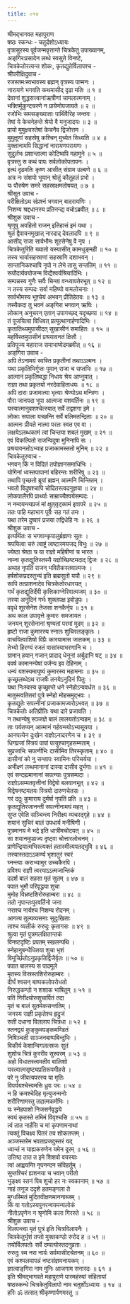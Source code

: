 ```yaml
---
title: ०१४
---
```

श्रीमद्‌भागवत महापुराण  
षष्ठः स्कन्धः - चतुर्दशोऽध्यायः  
वृत्रासुरस्य पूर्वजन्मवृत्तान्ते चित्रकेतु उपाख्यानम्,   
अङ्‌गिरःप्रसादेन लब्धे स्वसुते विनष्टे,   
चित्रकेतोरत्यन्त शोकः, कृतद्युतेर्विलापश्च -  
श्रीपरीक्षिदुवाच -   
रजस्तमःस्वभावस्य ब्रह्मन् वृत्रस्य पाप्मनः ।   
नारायणे भगवति कथमासीद् दृढा मतिः ॥ १ ॥  
देवानां शुद्धसत्त्वानांऋषीणां चामलात्मनाम् ।   
भक्तिर्मुकुन्दचरणे न प्रायेणोपजायते ॥ २ ॥  
रजोभिः समसङ्‌ख्याताः पार्थिवैरिह जन्तवः ।   
तेषां ये केचनेहन्ते श्रेयो वै मनुजादयः ॥ ३ ॥  
प्रायो मुमुक्षवस्तेषां केचनैव द्विजोत्तम ।   
मुमुक्षूणां सहस्रेषु कश्चिन् मुच्येत सिध्यति ॥ ४ ॥  
मुक्तानामपि सिद्धानां नारायणपरायणः ।   
सुदुर्लभः प्रशान्तात्मा कोटिष्वपि महामुने ॥ ५ ॥  
वृत्रस्तु स कथं पापः सर्वलोकोपतापनः ।   
इत्थं दृढमतिः कृष्ण आसीत् संग्राम उल्बणे ॥ ६ ॥  
अत्र नः संशयो भूयान् श्रोतुं कौतूहलं प्रभो ।   
यः पौरुषेण समरे सहस्राक्षमतोषयत् ॥ ७ ॥  
श्रीसूत उवाच -   
परीक्षितोऽथ संप्रश्नं भगवान् बादरायणिः ।   
निशम्य श्रद्दधानस्य प्रतिनन्द्य वचोऽब्रवीत् ॥ ८ ॥  
श्रीशुक उवाच -   
श्रृणुषु अवहितो राजन् इतिहासं इमं यथा ।   
श्रुतं द्वैपायनमुखात् नारदाद् देवलादपि ॥ ९ ॥  
आसीद् राजा सार्वभौमः शूरसेनेषु वै नृप ।   
चित्रकेतुरिति ख्यातो यस्यासीत् कामधुङ्‌मही ॥ १० ॥  
तस्य भार्यासहस्राणां सहस्राणि दशाभवन् ।   
सान्तानिकश्चापि नृपो न लेभे तासु सन्ततिम् ॥ ११ ॥  
रूपौदार्यवयोजन्म विद्यैश्वर्यश्रियादिभिः ।   
सम्पन्नस्य गुणैः सर्वैः चिन्ता वन्ध्यापतेरभूत् ॥ १२ ॥  
न तस्य सम्पदः सर्वा महिष्यो वामलोचनाः ।   
सार्वभौमस्य भूश्चेयं अभवन् प्रीतिहेतवः ॥ १३ ॥  
तस्यैकदा तु भवनं अङ्‌गिरा भगवान् ऋषिः ।   
लोकान् अनुचरन् एतान् उपागच्छद् यदृच्छया ॥ १४ ॥  
तं पूजयित्वा विधिवत् प्रत्युत्थानार्हणादिभिः ।   
कृतातिथ्यमुपासीदत् सुखासीनं समाहितः ॥ १५ ॥  
महर्षिस्तमुपासीनं प्रश्रयावनतं क्षितौ ।   
प्रतिपूज्य महाराज समाभाष्येदमब्रवीत् ॥ १६ ॥  
अङ्‌गिरा उवाच -   
अपि तेऽनामयं स्वस्ति प्रकृतीनां तथाऽऽत्मनः ।   
यथा प्रकृतिभिर्गुप्तः पुमान् राजा च सप्तभिः ॥ १७ ॥  
आत्मानं प्रकृतिष्वद्धा निधाय श्रेय आप्नुयात् ।   
राज्ञा तथा प्रकृतयो नरदेवाहिताधयः ॥ १८ ॥  
अपि दाराः प्रजामात्या भृत्याः श्रेण्योऽथ मन्त्रिणः ।   
पौरा जानपदा भूपा आत्मजा वशवर्तिनः ॥ १९ ॥  
यस्यात्मानुवशश्चेत्स्यात् सर्वे तद्वशगा इमे ।   
लोकाः सपाला यच्छन्ति सर्वे बलिमतन्द्रिताः ॥ २० ॥  
आत्मनः प्रीयते नात्मा परतः स्वत एव वा ।   
लक्षयेऽलब्धकामं त्वां चिन्तया शबलं मुखम् ॥ २१ ॥  
एवं विकल्पितो राजन्विदुषा मुनिनापि सः ।   
प्रश्रयावनतोऽभ्याह प्रजाकामस्ततो मुनिम् ॥ २२ ॥  
चित्रकेतुरुवाच -   
भगवन् किं न विदितं तपोज्ञानसमाधिभिः ।   
योगिनां ध्वस्तपापानां बहिरन्तः शरीरिषु ॥ २३ ॥  
तथापि पृच्छतो ब्रूयां ब्रह्मन् आत्मनि चिन्तितम् ।   
भवतो विदुषश्चापि चोदितस्त्वदनुज्ञया ॥ २४ ॥  
लोकपालैरपि प्रार्थ्याः साम्राज्यैश्वर्यसम्पदः ।   
न नन्दयन्त्यप्रजं मां क्षुत्‌तृट्कामं इवापरे ॥ २५ ॥  
ततः पाहि महाभाग पूर्वैः सह गतं तमः ।   
यथा तरेम दुष्पारं प्रजया तद्विधेहि नः ॥ २६ ॥  
श्रीशुक उवाच -   
इत्यर्थितः स भगवान्कृपालुर्ब्रह्मणः सुतः ।   
श्रपयित्वा चरुं त्वाष्ट्रं त्वष्टारमयजद् विभुः ॥ २७ ॥  
ज्येष्ठा श्रेष्ठा च या राज्ञो महिषीणां च भारत ।   
नाम्ना कृतद्युतिस्तस्यै यज्ञोच्छिष्टमदाद् द्विजः ॥ २८ ॥  
अथाह नृपतिं राजन् भवितैकस्तवात्मजः ।   
हर्षशोकप्रदस्तुभ्यं इति ब्रह्मसुतो ययौ ॥ २९ ॥  
सापि तत्प्राशनादेव चित्रकेतोरधारयत् ।   
गर्भं कृतद्युतिर्देवी कृत्तिकाग्नेरिवात्मजम् ॥ ३० ॥  
तस्या अनुदिनं गर्भः शुक्लपक्ष इवोडुपः ।   
ववृधे शूरसेनेश तेजसा शनकैर्नृप ॥ ३१ ॥  
अथ काल उपावृत्ते कुमारः समजायत ।   
जनयन् शूरसेनानां श्रृण्वतां परमां मुदम् ॥ ३२ ॥  
हृष्टो राजा कुमारस्य स्नातः शुचिरलङ्‌कृतः ।   
वाचयित्वाशिषो विप्रैः कारयामास जातकम् ॥ ३३ ॥  
तेभ्यो हिरण्यं रजतं वासांस्याभरणानि च ।   
ग्रामान् हयान् गजान् प्रादाद् धेनूनां अर्बुदानि षट् ॥ ३४ ॥  
ववर्ष कामानन्येषां पर्जन्य इव देहिनाम् ।   
धन्यं यशस्यमायुष्यं कुमारस्य महामनाः ॥ ३५ ॥  
कृच्छ्रलब्धेऽथ राजर्षेः तनयेऽनुदिनं पितुः ।   
यथा निःस्वस्य कृच्छ्राप्ते धने स्नेहोऽन्ववर्धत ॥ ३६ ॥  
मातुस्त्वतितरां पुत्रे स्नेहो मोहसमुद्भवः ।   
कृतद्युतेः सपत्नीनां प्रजाकामज्वरोऽभवत् ॥ ३७ ॥  
चित्रकेतोः अतिप्रीतिः यथा दारे प्रजावति ।   
न तथान्येषु सञ्जज्ञे बालं लालयतोऽन्वहम् ॥ ३८ ॥  
ताः पर्यतप्यन् आत्मानं गर्हयन्त्योऽभ्यसूयया ।   
आनपत्येन दुःखेन राज्ञोऽनादरणेन च ॥ ३९ ॥  
धिगप्रजां स्त्रियं पापां पत्युश्चागृहसम्मताम् ।   
सुप्रजाभिः सपत्नीभिः दासीमिव तिरस्कृताम् ॥ ४० ॥  
दासीनां को नु सन्तापः स्वामिनः परिचर्यया ।   
अभीक्ष्णं लब्धमानानां दास्या दासीव दुर्भगाः ॥ ४१ ॥  
एवं सन्दह्यमानानां सपत्न्याः पुत्रसम्पदा ।   
राज्ञोऽसम्मतवृत्तीनां विद्वेषो बलवानभूत् ॥ ४२ ॥  
विद्वेषनष्टमतयः स्त्रियो दारुणचेतसः ।   
गरं ददुः कुमाराय दुर्मर्षा नृपतिं प्रति ॥ ४३ ॥  
कृतद्युतिरजानन्ती सपत्नीनामघं महत् ।   
सुप्त एवेति सञ्चिन्त्य निरीक्ष्य व्यचरद्गृहे ॥ ४४ ॥  
शयानं सुचिरं बालं उपधार्य मनीषिणी ।   
पुत्रमानय मे भद्रे इति धात्रीमचोदयत् ॥ ४५ ॥  
सा शयानमुपव्रज्य दृष्ट्वा चोत्तारलोचनम् ।   
प्राणेन्द्रियात्मभिस्त्यक्तं हतास्मीत्यपतद्भुवि ॥ ४६ ॥  
तस्यास्तदाऽऽकर्ण्य भृशातुरं स्वरं   
घ्नन्त्याः कराभ्यामुर उच्चकैरपि ।   
प्रविश्य राज्ञी त्वरयाऽऽत्मजान्तिकं   
ददर्श बालं सहसा मृतं सुतम् ॥ ४७ ॥  
पपात भूमौ परिवृद्धया शुचा   
मुमोह विभ्रष्टशिरोरुहाम्बरा ॥ ४८ ॥   
ततो नृपान्तःपुरवर्तिनो जना   
नराश्च नार्यश्च निशम्य रोदनम् ।   
आगत्य तुल्यव्यसनाः सुदुःखिताः   
ताश्च व्यलीकं रुरुदुः कृतागसः ॥ ४९ ॥  
श्रुत्वा मृतं पुत्रमलक्षितान्तकं   
विनष्टदृष्टिः प्रपतम् स्खलन्पथि ।   
स्नेहानुबन्धैधितया शुचा भृशं   
विमूर्च्छितोऽनुप्रकृतिर्द्विजैर्वृतः ॥ ५० ॥  
पपात बालस्य स पादमूले   
मृतस्य विस्रस्तशिरोरुहाम्बरः ।   
दीर्घं श्वसन् बाष्पकलोपरोधतो   
निरुद्धकण्ठो न शशाक भाषितुम् ॥ ५१ ॥  
पतिं निरीक्ष्योरुशुचार्पितं तदा   
मृतं च बालं सुतमेकसन्ततिम् ।   
जनस्य राज्ञी प्रकृतेश्च हृद्रुजं   
सती दधाना विललाप चित्रधा ॥ ५२ ॥  
स्तनद्वयं कुङ्‌कुमपङ्‌कमण्डितं   
निषिञ्चती साञ्जनबाष्पबिन्दुभिः ।   
विकीर्य केशान्विगलत्स्रजः सुतं   
शुशोच चित्रं कुररीव सुस्वरम् ॥ ५३ ॥  
अहो विधातस्त्वमतीव बालिशो   
यस्त्वात्मसृष्ट्यप्रतिरूपमीहसे ।   
परे नु जीवत्यपरस्य या मृतिः   
विपर्ययश्चेत्त्वमसि ध्रुवः परः ॥ ५४ ॥  
न हि क्रमश्चेदिह मृत्युजन्मनोः   
शरीरिणामस्तु तदात्मकर्मभिः ।   
यः स्नेहपाशो निजसर्गवृद्धये   
स्वयं कृतस्ते तमिमं विवृश्चसि ॥ ५५ ॥  
त्वं तात नार्हसि च मां कृपणामनाथां   
त्यक्तुं विचक्ष्व पितरं तव शोकतप्तम् ।   
अञ्जस्तरेम भवताप्रजदुस्तरं यद्   
ध्वान्तं न याह्यकरुणेन यमेन दूरम् ॥ ५६ ॥   
उत्तिष्ठ तात त इमे शिशवो वयस्याः   
त्वां आह्वयन्ति नृपनन्दन संविहर्तुम् ।   
सुप्तश्चिरं ह्यशनया च भवान् परीतो  
भुङ्‌क्ष्व स्तनं पिब शुचो हर नः स्वकानाम् ॥ ५७ ॥   
नाहं तनूज ददृशे हतमङ्‌गला ते   
मुग्धस्मितं मुदितवीक्षणमाननाब्जम् ।   
किं वा गतोऽस्यपुनरन्वयमन्यलोकं   
नीतोऽघृणेन न श्रृणोमि कला गिरस्ते ॥ ५८ ॥   
श्रीशुक उवाच -   
विलपन्त्या मृतं पुत्रं इति चित्रविलापनैः ।   
चित्रकेतुर्भृशं तप्तो मुक्तकण्ठो रुरोद ह ॥ ५९ ॥  
तयोर्विलपतोः सर्वे दम्पत्योस्तदनुव्रताः ।   
रुरुदुः स्म नरा नार्यः सर्वमासीदचेतनम् ॥ ६० ॥  
एवं कश्मलमापन्नं नष्टसंज्ञमनायकम् ।   
ज्ञात्वाङ्‌गिरा नाम मुनिः आजगाम सनारदः ॥ ६१ ॥  
इति श्रीमद्‌भागवते महापुराणे पारमहंस्यां संहितायां   
षष्ठस्कन्धे चित्रकेतुविलापो नाम चतुर्शोऽध्यायः ॥ १४ ॥   
हरिः ॐ तत्सत् श्रीकृष्णार्पणमस्तु ॥ 